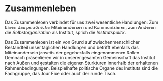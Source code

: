 <!---
   NAME - The NAME of this project is:
ethos

  FILE - The FILENAME of the current file is:
/a5.md

  CREATION - This project was CREATED on:
2017-01-28-16:15:00 UTC

  MODIFICATION - This project was last MODIFIED on:
2017-01-28-16:15:00 UTC

  VERSION - The current VERSION of this project is:
<git-commit-hash>-2017-01-28-16:15:00 UTC

  CREATOR(S) - This project was CREATED by:
Michael Czechowski, Martin Maga

  CONTACT - You can CONTACT the creator(s) or developer(s) of this project at:
E-Mail: mail@martinmaga.de

  COPYRIGHT - The COPYRIGHT holder of this project is:
COPYRIGHT (c) 2016 Martin Maga

  LICENSE - This project is LICENSED under the following license:
Martin Maga 2016 CC BY-SA 4.0 https://creativecommons.org

  SUBFILE – This is a SUBFILE! For more INFORMATION on this project go to:
/README.md
--->
# Zusammenleben

Das Zusammenleben verbindet für uns zwei wesentliche Handlungen: Zum Einen das *persönliche* Miteinandersein und Kommunizieren, zum Anderen die *Selbstorganisation* als Institut, sprich die *Institutspolitik*.

Das Zusammenleben ist ein von Grund auf zwischenmenschlicher Bestandteil unser täglichen Handlungen und betrifft ebenfalls das Miteinandersein jenseits der gegebenfalls eingenommenen Rollen. Demnach präsentieren wir in unserer gesamten Gemeinschaft das Institut nach Außen und gestalten die eigenen Sturkturen innerhalb der erhaltenen Rahmenbedingungen. Beispielhafte politische Organe des Instituts sind die Fachgruppe, das Jour Fixe oder auch der runde Tisch.
